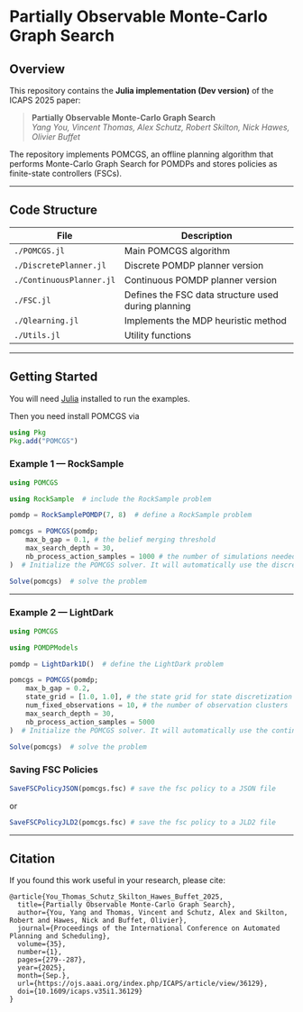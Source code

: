 # Partially Observable Monte-Carlo Graph Search

## Overview

This repository contains the **Julia implementation (Dev version)** of the ICAPS 2025 paper:  
> **Partially Observable Monte-Carlo Graph Search**  
> *Yang You, Vincent Thomas, Alex Schutz, Robert Skilton, Nick Hawes, Olivier Buffet*

The repository implements POMCGS, an offline planning algorithm that performs Monte-Carlo Graph Search for POMDPs and stores policies as finite-state controllers (FSCs).

---

## Code Structure

| File | Description |
|------|-------------|
| `./POMCGS.jl` | Main POMCGS algorithm |
| `./DiscretePlanner.jl` | Discrete POMDP planner version |
| `./ContinuousPlanner.jl` | Continuous POMDP planner version |
| `./FSC.jl` | Defines the FSC data structure used during planning |
| `./Qlearning.jl` | Implements the MDP heuristic method |
| `./Utils.jl` | Utility functions |

---

## Getting Started

You will need [Julia](https://julialang.org/) installed to run the examples.

Then you need install POMCGS via
```Julia
using Pkg
Pkg.add("POMCGS")
```

### Example 1 — RockSample

```julia
using POMCGS

using RockSample  # include the RockSample problem

pomdp = RockSamplePOMDP(7, 8)  # define a RockSample problem

pomcgs = POMCGS(pomdp;
    max_b_gap = 0.1, # the belief merging threshold
    max_search_depth = 30,
    nb_process_action_samples = 1000 # the number of simulations needed for processing each action
)  # Initialize the POMCGS solver. It will automatically use the discrete planner for this problem.

Solve(pomcgs)  # solve the problem
```

---

### Example 2 — LightDark

```julia
using POMCGS 

using POMDPModels

pomdp = LightDark1D()  # define the LightDark problem

pomcgs = POMCGS(pomdp;
    max_b_gap = 0.2, 
    state_grid = [1.0, 1.0], # the state grid for state discretization
    num_fixed_observations = 10, # the number of observation clusters
    max_search_depth = 30,
    nb_process_action_samples = 5000
)  # Initialize the POMCGS solver. It will automatically use the continuous planner for this problem.

Solve(pomcgs)  # solve the problem
```

### Saving FSC Policies

```Julia
SaveFSCPolicyJSON(pomcgs.fsc) # save the fsc policy to a JSON file
```

or 

```Julia
SaveFSCPolicyJLD2(pomcgs.fsc) # save the fsc policy to a JLD2 file
```

---

## Citation

If you found this work useful in your research, please cite:

```
@article{You_Thomas_Schutz_Skilton_Hawes_Buffet_2025,
  title={Partially Observable Monte-Carlo Graph Search},
  author={You, Yang and Thomas, Vincent and Schutz, Alex and Skilton, Robert and Hawes, Nick and Buffet, Olivier},
  journal={Proceedings of the International Conference on Automated Planning and Scheduling},
  volume={35},
  number={1},
  pages={279--287},
  year={2025},
  month={Sep.},
  url={https://ojs.aaai.org/index.php/ICAPS/article/view/36129},
  doi={10.1609/icaps.v35i1.36129}
}
```
